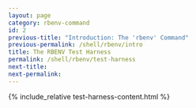 ```yaml
---
layout: page
category: rbenv-command
id: 2
previous-title: "Introduction: The 'rbenv' Command"
previous-permalink: /shell/rbenv/intro
title: The RBENV Test Harness
permalink: /shell/rbenv/test-harness
next-title: 
next-permalink: 
---
```


{% include_relative test-harness-content.html %}